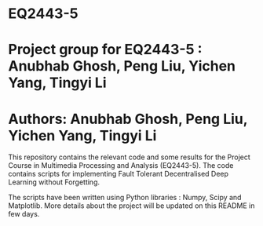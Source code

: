 # EQ2443-5
# Project group for EQ2443-5 : Anubhab Ghosh, Peng Liu, Yichen Yang, Tingyi Li
# Authors: Anubhab Ghosh, Peng Liu, Yichen Yang, Tingyi Li

This repository contains the relevant code and some results for the Project Course in Multimedia Processing and Analysis (EQ2443-5). The code contains scripts for implementing Fault Tolerant Decentralised Deep Learning without Forgetting. 

The scripts have been written using Python libraries : Numpy, Scipy and Matplotlib. More details about the project will be updated on this README in few days.

